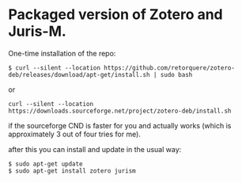 # Packaged version of Zotero and Juris-M.

One-time installation of the repo:

```
$ curl --silent --location https://github.com/retorquere/zotero-deb/releases/download/apt-get/install.sh | sudo bash
```

or 

```
curl --silent --location https://downloads.sourceforge.net/project/zotero-deb/install.sh
```

if the sourceforge CND is faster for you and actually works (which is approximately 3 out of four tries for me).

after this you can install and update in the usual way:

```
$ sudo apt-get update
$ sudo apt-get install zotero jurism
```

